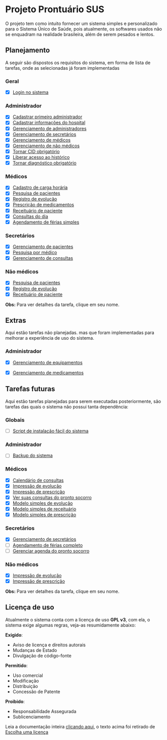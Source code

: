 # Projeto Prontuário SUS

O projeto tem como intuito fornecer um sistema simples e personalizado para o Sistema Único de Saúde, pois atualmente, os softwares usados não se enquadram na realidade brasileira, além de serem pesados e lentos.

## Planejamento

A seguir são dispostos os requisitos do sistema, em forma de lista de tarefas, onde as selecionadas já foram implementadas

### Geral

- [x] [Login no sistema](./planejamento/login.md)

### Administrador

- [x] [Cadastrar primeiro administrador](./planejamento/primeiro-adm.md)
- [x] [Cadastrar informações do hospital](./planejamento/info-hospital.md)
- [x] [Gerenciamento de administradores](./planejamento/gerencia-admin.md)
- [x] [Gerenciamento de secretários](./planejamento/gerencia-secretarios.md)
- [x] [Gerenciamento de médicos](./planejamento/gerencia-medicos.md)
- [x] [Gerenciamento de não médicos](./planejamento/gerencia-nao-medicos.md)
- [x] [Tornar CID obrigatório](./planejamento/cid-obrigatorio.md)
- [x] [Liberar acesso ao histórico](./planejamento/acesso-historico.md)
- [x] [Tornar diagnóstico obrigatório](./planejamento/diagnostico-obrigatorio.md)

### Médicos

- [x] [Cadastro de carga horária](./planejamento/gerencia-horario.md)
- [x] [Pesquisa de pacientes](./planejamento/pesquisa-pacientes.md)
- [x] [Registro de evolução](./planejamento/registro-evolucao.md)
- [x] [Prescrição de medicamentos](./planejamento/prescricao.md)
- [x] [Receituário de paciente](./planejamento/receituario-paciente.md)
- [x] [Consultas do dia](./planejamento/consultas-dia.md)
- [x] [Agendamento de férias simples](./planejamento/gerencia-ferias-simples.md)

### Secretários

- [x] [Gerenciamento de pacientes](./planejamento/gerencia-pacientes.md)
- [x] [Pesquisa por médico](./planejamento/pesquisa-medico.md)
- [x] [Gerenciamento de consultas](./planejamento/gerencia-consultas.md)

### Não médicos

- [x] [Pesquisa de pacientes](./planejamento/pesquisa-pacientes.md)
- [x] [Registro de evolução](./planejamento/registro-evolucao.md)
- [x] [Receituário de paciente](./planejamento/receituario-paciente.md)

**Obs:** Para ver detalhes da tarefa, clique em seu nome.

## Extras

Aqui estão tarefas não planejadas. mas que foram implementadas para melhorar a experiência de uso do sistema.


### Administrador

- [x] [Gerenciamento de equipamentos](./planejamento/gerencia-equipamento.md)
- [x] [Gerenciamento de medicamentos](./planejamento/gerencia-medicamento.md)


## Tarefas futuras

Aqui estão tarefas planejadas para serem executadas posteriormente, são tarefas das quais o sistema não possui tanta dependência:

### Globais

- [ ] [Script de instalação fácil do sistema](./planejamento/script-instalacao.md)

### Administrador

- [ ] [Backup do sistema](./planejamento/backup.md)

### Médicos

- [x] [Calendário de consultas](./planejamento/calendario-consultas.md)
- [x] [Impressão de evolução](./planejamento/impressao-evolucao.md)
- [x] [Impressão de prescrição](./planejamento/impressao-prescricao.md)
- [x] [Ver suas consultas do pronto socorro](./planejamento/consultas-pronto-socorro.md)
- [x] [Modelo simples de evolução](./planejamento/modelo-evolucao.md)
- [x] [Modelo simples de receituário](./planejamento/modelo-receituario.md)
- [x] [Modelo simples de prescrição](./planejamento/modelo-prescricao.md)

### Secretários

- [x] [Gerenciamento de secretários](./planejamento/gerencia-secretarios.md)
- [ ] [Agendamento de férias completo](./planejamento/gerencia-ferias.md)
- [ ] [Gerenciar agenda do pronto socorro](./planejamento/gerencia-pronto-socorro.md)

### Não médicos

- [x] [Impressão de evolução](./planejamento/impressao-evolucao.md)
- [x] [Impressão de prescrição](./planejamento/impressao-prescricao.md)

**Obs:** Para ver detalhes da tarefa, clique em seu nome.

## Licença de uso

Atualmente o sistema conta com a licença de uso **GPL v3**, com ela, o sistema exige algumas regras, veja-as resumidamente abaixo:

**Exigido**:

* Aviso de licença e direitos autorais
* Mudanças de Estado
* Divulgação de código-fonte

**Permitido**:

* Uso comercial
* Modificação
* Distribuição
* Concessão de Patente

**Proibido**:

* Responsabilidade Assegurada
* Sublicenciamento

Leia a documentação inteira [clicando aqui](./LICENSE.txt), o texto acima foi retirado de [Escolha uma licença](http://escolhaumalicenca.com.br/licencas/gpl-v3/#)
